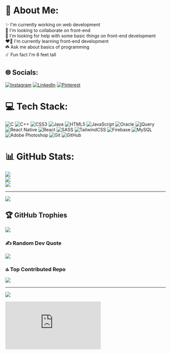 # 💫 About Me:
✨ I'm currently working on web development<br>🚨 I'm looking to collaborate on front-end<br>🎉 I'm looking for help with some basic things on front-end development<br>❤️‍🔥 I'm currently learning front-end development<br>☘️ Ask me about basics of programming<br>☄️ Fun fact I'm 6 feet tall


## 🌐 Socials:
[![Instagram](https://img.shields.io/badge/Instagram-%23E4405F.svg?logo=Instagram&logoColor=white)](https://instagram.com/bogybogbog) [![LinkedIn](https://img.shields.io/badge/LinkedIn-%230077B5.svg?logo=linkedin&logoColor=white)](https://www.linkedin.com/in/ahmed-mahmoud0101) [![Pinterest](https://img.shields.io/badge/Pinterest-%23E60023.svg?logo=Pinterest&logoColor=white)](https://pinterest.com/Ahmed ) 

# 💻 Tech Stack:
![C](https://img.shields.io/badge/c-%2300599C.svg?style=for-the-badge&logo=c&logoColor=white) ![C++](https://img.shields.io/badge/c++-%2300599C.svg?style=for-the-badge&logo=c%2B%2B&logoColor=white) ![CSS3](https://img.shields.io/badge/css3-%231572B6.svg?style=for-the-badge&logo=css3&logoColor=white) ![Java](https://img.shields.io/badge/java-%23ED8B00.svg?style=for-the-badge&logo=openjdk&logoColor=white) ![HTML5](https://img.shields.io/badge/html5-%23E34F26.svg?style=for-the-badge&logo=html5&logoColor=white) ![JavaScript](https://img.shields.io/badge/javascript-%23323330.svg?style=for-the-badge&logo=javascript&logoColor=%23F7DF1E) ![Oracle](https://img.shields.io/badge/Oracle-F80000?style=for-the-badge&logo=oracle&logoColor=white) ![jQuery](https://img.shields.io/badge/jquery-%230769AD.svg?style=for-the-badge&logo=jquery&logoColor=white) ![React Native](https://img.shields.io/badge/react_native-%2320232a.svg?style=for-the-badge&logo=react&logoColor=%2361DAFB) ![React](https://img.shields.io/badge/react-%2320232a.svg?style=for-the-badge&logo=react&logoColor=%2361DAFB) ![SASS](https://img.shields.io/badge/SASS-hotpink.svg?style=for-the-badge&logo=SASS&logoColor=white) ![TailwindCSS](https://img.shields.io/badge/tailwindcss-%2338B2AC.svg?style=for-the-badge&logo=tailwind-css&logoColor=white) ![Firebase](https://img.shields.io/badge/firebase-a08021?style=for-the-badge&logo=firebase&logoColor=ffcd34) ![MySQL](https://img.shields.io/badge/mysql-4479A1.svg?style=for-the-badge&logo=mysql&logoColor=white) ![Adobe Photoshop](https://img.shields.io/badge/adobe%20photoshop-%2331A8FF.svg?style=for-the-badge&logo=adobe%20photoshop&logoColor=white) ![Git](https://img.shields.io/badge/git-%23F05033.svg?style=for-the-badge&logo=git&logoColor=white) ![GitHub](https://img.shields.io/badge/github-%23121011.svg?style=for-the-badge&logo=github&logoColor=white)
# 📊 GitHub Stats:
![](https://github-readme-stats.vercel.app/api?username=bogybogbog&theme=tokyonight&hide_border=true&include_all_commits=false&count_private=false)<br/>
![](https://github-readme-streak-stats.herokuapp.com/?user=bogybogbog&theme=tokyonight&hide_border=true)<br/>
![](https://github-readme-stats.vercel.app/api/top-langs/?username=bogybogbog&theme=tokyonight&hide_border=true&include_all_commits=false&count_private=false&layout=compact)

---
[![](https://visitcount.itsvg.in/api?id=bogybogbog&icon=0&color=0)](https://visitcount.itsvg.in)

<!-- Proudly created with GPRM ( https://gprm.itsvg.in ) -->

## 🏆 GitHub Trophies
![](https://github-profile-trophy.vercel.app/?username=bogybogbog&theme=tokyonight&no-frame=false&no-bg=true&margin-w=4)

### ✍️ Random Dev Quote
![](https://quotes-github-readme.vercel.app/api?type=vetical&theme=tokyonight)

### 🔝 Top Contributed Repo
![](https://github-contributor-stats.vercel.app/api?username=bogybogbog&limit=5&theme=tokyonight&combine_all_yearly_contributions=true)

---
[![](https://visitcount.itsvg.in/api?id=bogybogbog&icon=0&color=0)](https://visitcount.itsvg.in)

<!-- Proudly created with GPRM ( https://gprm.itsvg.in ) -->
<img><embed src="https://wakatime.com/share/@49d656ed-2567-411c-af1d-ec6d138faa06/8930286b-dc38-4918-8efb-10ce77896563.svg"></embed></img>
